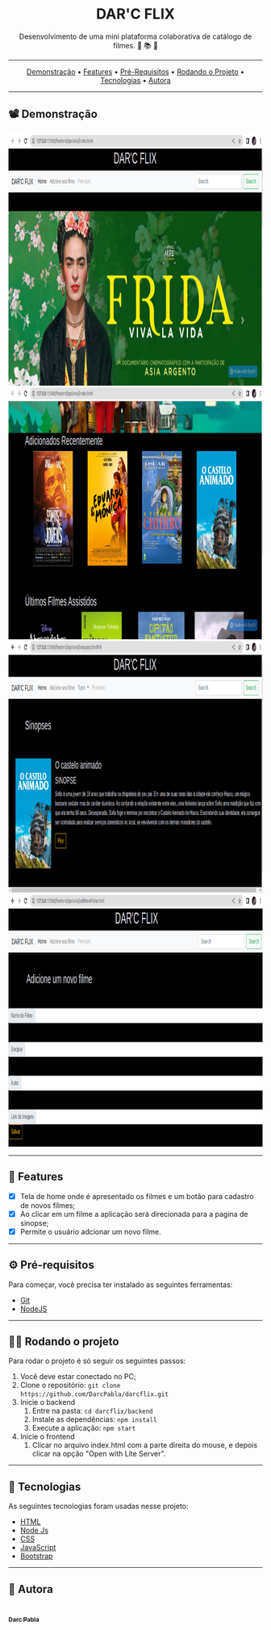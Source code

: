 <h1 align="center">DAR'C FLIX</h1>

<p align="center">
Desenvolvimento de uma mini plataforma colaborativa de catálogo de filmes. 📖 📚 📱
</p>

---

 <p align="center">
  <a href="#demonstracao">Demonstração</a> •
  <a href="#features">Features</a> •
  <a href="#pre-requisitos">Pré-Requisitos</a> •
  <a href="#rodando-projeto">Rodando o Projeto</a> •
  <a href="#tecnologias">Tecnologias</a> •
  <a href="#autor">Autora</a>
</p>

---

<h2 id="demonstracao">📽️ Demonstração</h2>

<p align="center">
  <img src="./home.png" width="800px" height="500px"/>
  <img src="./filmes.png" width="800px" height="500px"/>
  <img src="./sinopse.png" width="800px" height="500px"/>
  <img src="./cadastro.png" width="800px" height="500px"/>
</p>

---

<h2 id="features">🚀 Features</h2>

- [x] Tela de home onde é apresentado os filmes e um botão para cadastro de novos filmes;
- [x] Ao clicar em um filme a aplicação será direcionada para a pagina de sinopse;
- [x] Permite o usuário adcionar um novo filme.

---

<h2 id="pre-requisitos">⚙️ Pré-requisitos</h2>
Para começar, você precisa ter instalado as seguintes ferramentas:

- [Git](https://git-scm.com)
- [NodeJS](https://nodejs.org/en)

---

<h2 id="rodando-projeto"> 🧑‍💻 Rodando o projeto</h2>
Para rodar o projeto é só seguir os seguintes passos:

1. Você deve estar conectado no PC;</li>
2. Clone o repositório: `git clone https://github.com/DarcPabla/darcflix.git`
3. Inicie o backend
   1. Entre na pasta: `cd darcflix/backend`
   2. Instale as dependências: `npm install`
   3. Execute a aplicação: `npm start`
4. Inicie o frontend
   1. Clicar no arquivo index.html com a parte direita do mouse, e depois clicar na opção "Open with Lite Server".

---

<h2 id="tecnologias"> 🤖 Tecnologias</h2>

As seguintes tecnologias foram usadas nesse projeto:

- [HTML](https://developer.mozilla.org/pt-BR/docs/Web/HTML)
- [Node Js](https://nodejs.org/en/)
- [CSS](https://developer.mozilla.org/pt-BR/docs/Web/CSS)
- [JavaScript](https://developer.mozilla.org/pt-BR/docs/Web/JavaScript)
- [Bootstrap](https://getbootstrap.com/)

---

<h2 id="autor">👨 Autora</h2>

<a href="https://github.com/DarcPabla">
 <img style="border-radius: 50%;" src="https://avatars.githubusercontent.com/u/55287935?s=400&v=4" width="100px;" alt=""/>
 <br />
 <sub><b>Darc Pabla</b></sub>
</a>
 <br/>
